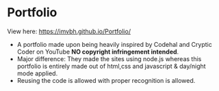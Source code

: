 # Portfolio

View here: https://imvbh.github.io/Portfolio/

- A portfolio made upon being heavily inspired by Codehal and Cryptic Coder on YouTube **NO copyright infringement intended**.
- Major difference: They made the sites using node.js whereas this portfolio is entirely made out of html,css and javascript & day/night mode applied.
- Reusing the code is allowed with proper recognition is allowed.
